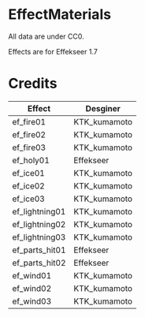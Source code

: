 # EffectMaterials

All data are under CC0.

Effects are for Effekseer 1.7

# Credits

| Effect | Desginer |
----|---- 
| ef_fire01 | KTK_kumamoto |
| ef_fire02 | KTK_kumamoto |
| ef_fire03 | KTK_kumamoto |
| ef_holy01 | Effekseer |
| ef_ice01 | KTK_kumamoto |
| ef_ice02 | KTK_kumamoto |
| ef_ice03 | KTK_kumamoto |
| ef_lightning01 | KTK_kumamoto |
| ef_lightning02 | KTK_kumamoto |
| ef_lightning03 | KTK_kumamoto |
| ef_parts_hit01 | Effekseer |
| ef_parts_hit02 | Effekseer |
| ef_wind01 | KTK_kumamoto |
| ef_wind02 | KTK_kumamoto |
| ef_wind03 | KTK_kumamoto |

